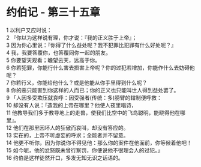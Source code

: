 # 约伯记 - 第三十五章
  
 1 以利户又应时说：  
 2 『你以为这样说有理，你才说：『我的正义胜于上帝』；  
 3 因为你心里说：『你得了什么益处呢？我不犯罪比犯罪有什么好处呢？』  
 4 我，我要答覆你，也答覆同你一起的朋友。  
 5 你要望天观看；瞻望云天，远高于你。  
 6 你若犯罪，你能行什么害去损害上帝呢？你的过犯若增加，你能作什么去妨碍他呢？  
 7 你若行义，你能给他什么？或是他能从你手里得到什么呢？  
 8 你的恶只能害到你这样的人而已；你的正义也只能叫世人得到益处罢了。  
 9 「人因多受欺压就哀呼：因受强者(传统：多)膀臂的辖制便呼救：  
 10 却没有人说：『造我的上帝在哪里？他使人夜里唱诗，  
 11 他教导我们多于教导地上的走兽，使我们比空中的飞鸟聪明，能晓得他在哪里』。  
 12 他们在那里因坏人的狂傲而哀叫，却没有答应的。  
 13 实在的，上帝不听虚妄的呼求；全能者并不留意。  
 14 他更不听你，因为你说你不得见他：那么你的案件在他面前，你等候着他吧！  
 15 如今呢，他的忿怒既未曾行察罚，你便说他不很理会人的过犯。」  
 16 约伯是这样徒然开口，多发无知无识之话语的。